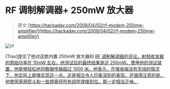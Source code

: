 # RF 调制解调器+ 250mW 放大器

> 原文:[https://hackaday.com/2009/04/02/rf-modem-250mw-amplifier/](https://hackaday.com/2009/04/02/rf-modem-250mw-amplifier/)

![rf](../Images/1256aab3057dbebb36678223f3601f67.png "rf")

[Trax]提交了他对这款内置 250mW 放大器的 [RF 调制解调器的评论。射频收发器的原始功率在 10mW 左右，他测试后的最终结果是近 250mW。使用他的测试装置，他能够轻松地将数据传输超过 1000 米。他表示，在接收端没有天线的情况下，他实际上能够实现这一点。这是相当令人印象深刻的表现。还值得注意的是，他使用家用熨斗和一些焊膏将所有组件焊接到位。那一定相当乏味。](http://www.elektronika.ba/629/cc1101-rf-modem-and-250mw-amplifier/)